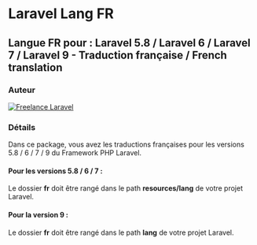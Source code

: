 # Laravel Lang FR

## Langue FR pour : Laravel 5.8 / Laravel 6 / Laravel 7 / Laravel 9 - Traduction française / French translation

### Auteur

[![Freelance Laravel](https://raw.githubusercontent.com/s-damian/medias/main/s-damian-logo.webp)](https://github.com/s-damian)

### Détails

Dans ce package, vous avez les traductions françaises pour les versions 5.8 / 6 / 7 / 9 du Framework PHP Laravel.

#### Pour les versions 5.8 / 6 / 7 :
Le dossier **fr** doit être rangé dans le path **resources/lang** de votre projet Laravel.

#### Pour la version 9 :
Le dossier **fr** doit être rangé dans le path **lang** de votre projet Laravel.
